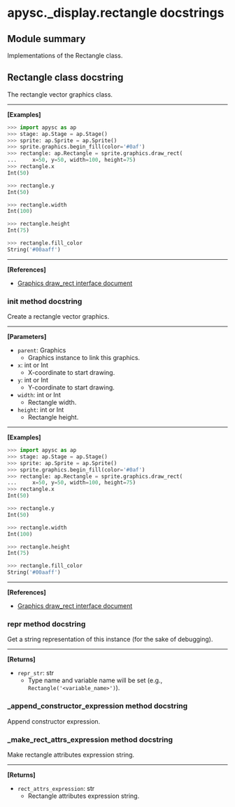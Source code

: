 # apysc._display.rectangle docstrings

## Module summary

Implementations of the Rectangle class.

## Rectangle class docstring

The rectangle vector graphics class.<hr>

**[Examples]**

```py
>>> import apysc as ap
>>> stage: ap.Stage = ap.Stage()
>>> sprite: ap.Sprite = ap.Sprite()
>>> sprite.graphics.begin_fill(color='#0af')
>>> rectangle: ap.Rectangle = sprite.graphics.draw_rect(
...     x=50, y=50, width=100, height=75)
>>> rectangle.x
Int(50)

>>> rectangle.y
Int(50)

>>> rectangle.width
Int(100)

>>> rectangle.height
Int(75)

>>> rectangle.fill_color
String('#00aaff')
```

<hr>

**[References]**

- [Graphics draw_rect interface document](https://simon-ritchie.github.io/apysc/graphics_draw_rect.html)

### __init__ method docstring

Create a rectangle vector graphics.<hr>

**[Parameters]**

- `parent`: Graphics
  - Graphics instance to link this graphics.
- `x`: int or Int
  - X-coordinate to start drawing.
- `y`: int or Int
  - Y-coordinate to start drawing.
- `width`: int or Int
  - Rectangle width.
- `height`: int or Int
  - Rectangle height.

<hr>

**[Examples]**

```py
>>> import apysc as ap
>>> stage: ap.Stage = ap.Stage()
>>> sprite: ap.Sprite = ap.Sprite()
>>> sprite.graphics.begin_fill(color='#0af')
>>> rectangle: ap.Rectangle = sprite.graphics.draw_rect(
...     x=50, y=50, width=100, height=75)
>>> rectangle.x
Int(50)

>>> rectangle.y
Int(50)

>>> rectangle.width
Int(100)

>>> rectangle.height
Int(75)

>>> rectangle.fill_color
String('#00aaff')
```

<hr>

**[References]**

- [Graphics draw_rect interface document](https://simon-ritchie.github.io/apysc/graphics_draw_rect.html)

### __repr__ method docstring

Get a string representation of this instance (for the sake of debugging).<hr>

**[Returns]**

- `repr_str`: str
  - Type name and variable name will be set (e.g., `Rectangle('<variable_name>')`).

### _append_constructor_expression method docstring

Append constructor expression.

### _make_rect_attrs_expression method docstring

Make rectangle attributes expression string.<hr>

**[Returns]**

- `rect_attrs_expression`: str
  - Rectangle attributes expression string.